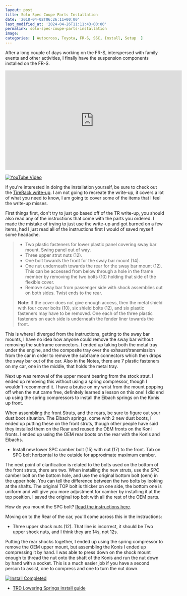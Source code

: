 ```yaml
---
layout: post
title: Solo Spec Coupe Parts Installation
date: '2018-04-02T06:26:11+00:00'
last_modified_at: '2024-04-26T11:11:43+00:00'
permalink: solo-spec-coupe-parts-installation
image: 
categories: [ Autocross, Toyota, FR-S, SSC, Install, Setup  ]
---
```


After a long couple of days working on the FR-S, interspersed with family events and other activities, I finally have the suspension components installed on the FR-S.

<iframe allow="autoplay; encrypted-media" allowfullscreen="" frameborder="0" height="315" src="https://www.youtube.com/embed/2HGBNpxXpxs" width="560"></iframe>

[![YouTube Video](https://www.youtube.com/embed/2HGBNpxXpxs)](https://www.youtube.com/watch?v=2HGBNpxXpxs)

If you're interested in doing the installation yourself, be sure to check out the [TireRack write-up](https://www.tirerack.com/tires/tiretech/techpage.jsp?techid=338). I am not going to recreate the write-up, it covers a lot of what you need to know, I am going to cover some of the items that I feel the write-up misses.

First things first, don't try to just go based off of the TR write-up, you should also read any of the instructions that come with the parts you ordered. I made the mistake of trying to just use the write-up and got burned on a few items, had I just read all of the instructions first I would of saved myself some headache.

> - Two plastic fasteners for lower plastic panel covering sway bar mount. Swing panel out of way.
> - Three upper strut nuts (12).
> - One bolt towards the front for the sway bar mount (14).
> - One nut underneath towards the rear for the sway bar mount (12). This can be accessed from below through a hole in the frame member by removing the two bolts (10) holding that side of the flexible cover.
> - Remove sway bar from passenger side with shock assemblies out on both sides. Twist ends to the rear.
> 
> **Note**: If the cover does not give enough access, then the metal shield with four cover bolts (10), six shield bolts (12), and six plastic fasteners may have to be removed. One each of the three plastic fasteners on each side is underneath the fender liner towards the front.

This is where I diverged from the instructions, getting to the sway bar mounts, I have no idea how anyone could remove the sway bar without removing the subframe connectors. I ended up taking both the metal tray under the engine, and the composite tray over the exhaust/transmission from the car in order to remove the subframe connectors which then drops the sway bar out of the car. Also in the Notes, there are 7 plastic fasteners on my car, one in the middle, that holds the metal tray.

Next up was removal of the upper mount bearing from the stock strut. I ended up removing this without using a spring compressor, though I wouldn't recommend it. I have a bruise on my wrist from the mount popping off when the nut came free, definitely learned a lesson on this one! I did end up using the spring compressors to install the Eibach springs on the Konis up front.

When assembling the front Struts, and the rears, be sure to figure out your dust boot situation. The Eibach springs, come with 2 new dust boots, I ended up putting these on the front struts, though other people have said they installed them on the Rear and reused the OEM fronts on the Koni fronts. I ended up using the OEM rear boots on the rear with the Konis and Eibachs.

- Install new lower SPC camber bolt (15) with nut (17) to the front. Tab on SPC bolt horizontal to the outside for approximate maximum camber.

The next point of clarification is related to the bolts used on the bottom of the front struts, there are two. When installing the new struts, use the SPC camber bolt on the bottom hole, and use the original bottom bolt (oem) in the upper hole. You can tell the difference between the two bolts by looking at the shafts. The original TOP bolt is thicker on one side, the bottom one is uniform and will give you more adjustment for camber by installing it at the top position. I saved the original top bolt with all the rest of the OEM parts.

How do you mount the SPC bolt? [Read the instructions here](http://www.spcalignment.com/instructions/81305-INS_WEB.pdf).

Moving on to the Rear of the car, you'll come across this in the instructions:
- Three upper shock nuts (12).
That line is incorrect, it should be Two upper shock nuts, and I think they are 14s, not 12s.

Putting the rear shocks together, I ended up using the spring compressor to remove the OEM upper mount, but assembling the Konis I ended up compressing it by hand. I was able to press down on the shock mount enough to thread the nut onto the shaft of the Konis and run the nut down by hand with a socket. This is a much easier job if you have a second person to assist, one to compress and one to turn the nut down.

[![Install Completed](https://farm1.staticflickr.com/787/41176740751_44eec849c8.jpg)](https://www.flickr.com/photos/chammond/41176740751/in/album-72157694192449114/)

- [TRD Lowering Springs install guide](http://www.billswebspace.com/PTR07-18130inst.pdf)
